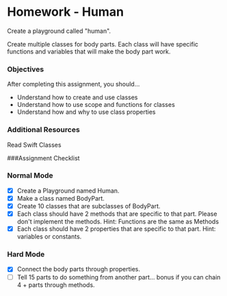 # Homework - Human

Create a playground called "human".

Create multiple classes for body parts. Each class will have specific functions and variables that will make the body part work.

### Objectives
After completing this assignment, you should…

* Understand how to create and use classes
* Understand how to use scope and functions for classes
* Understand how and why to use class properties

### Additional Resources
Read Swift Classes

###Assignment Checklist

### Normal Mode

* [x] Create a Playground named Human.
* [x] Make a class named BodyPart.
* [x] Create 10 classes that are subclasses of BodyPart.
* [x] Each class should have 2 methods that are specific to that part. Please don't implement the methods. Hint: Functions are the same as Methods
* [x] Each class should have 2 properties that are specific to that part. Hint: variables or constants.

### Hard Mode

* [x] Connect the body parts through properties.
* [ ] Tell 15 parts to do something from another part... bonus if you can chain 4 + parts through methods.
